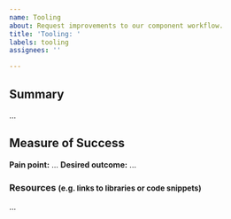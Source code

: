 ```yaml
---
name: Tooling
about: Request improvements to our component workflow.
title: 'Tooling: '
labels: tooling
assignees: ''

---
```


## Summary
...
## Measure of Success
**Pain point:** ...
**Desired outcome:** ...

### Resources <small>(e.g. links to libraries or code snippets)</small>
...